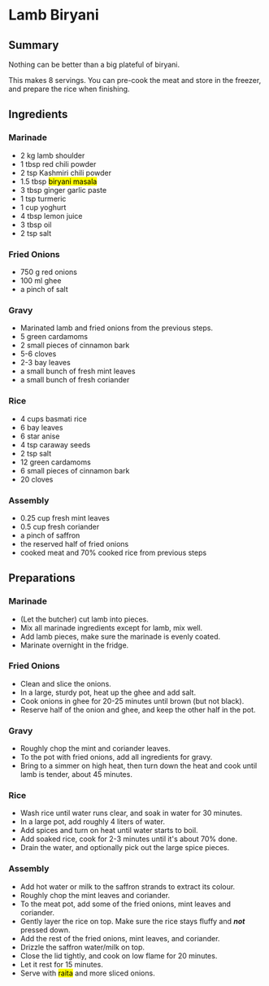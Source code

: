 # Lamb Biryani

## Summary

Nothing can be better than a big plateful of biryani.

This makes 8 servings.
You can pre-cook the meat and store in the freezer, and prepare the rice when finishing.


## Ingredients

### Marinade

- 2 kg lamb shoulder
- 1 tbsp red chili powder
- 2 tsp Kashmiri chili powder
- 1.5 tbsp <mark>biryani masala</mark>
- 3 tbsp ginger garlic paste
- 1 tsp turmeric
- 1 cup yoghurt
- 4 tbsp lemon juice
- 3 tbsp oil
- 2 tsp salt

### Fried Onions

- 750 g red onions
- 100 ml ghee
- a pinch of salt

### Gravy

- Marinated lamb and fried onions from the previous steps.
- 5 green cardamoms
- 2 small pieces of cinnamon bark
- 5-6 cloves
- 2-3 bay leaves
- a small bunch of fresh mint leaves
- a small bunch of fresh coriander

### Rice

- 4 cups basmati rice
- 6 bay leaves
- 6 star anise
- 4 tsp caraway seeds
- 2 tsp salt
- 12 green cardamoms
- 6 small pieces of cinnamon bark
- 20 cloves

### Assembly

- 0.25 cup fresh mint leaves
- 0.5 cup fresh coriander
- a pinch of saffron
- the reserved half of fried onions
- cooked meat and 70% cooked rice from previous steps


## Preparations

### Marinade

- (Let the butcher) cut lamb into pieces.
- Mix all marinade ingredients except for lamb, mix well.
- Add lamb pieces, make sure the marinade is evenly coated.
- Marinate overnight in the fridge.

### Fried Onions

- Clean and slice the onions.
- In a large, sturdy pot, heat up the ghee and add salt.
- Cook onions in ghee for 20-25 minutes until brown (but not black).
- Reserve half of the onion and ghee, and keep the other half in the pot.

### Gravy

- Roughly chop the mint and coriander leaves.
- To the pot with fried onions, add all ingredients for gravy.
- Bring to a simmer on high heat, then turn down the heat and cook until lamb is tender, about 45 minutes.

### Rice

- Wash rice until water runs clear, and soak in water for 30 minutes.
- In a large pot, add roughly 4 liters of water.
- Add spices and turn on heat until water starts to boil.
- Add soaked rice, cook for 2-3 minutes until it's about 70% done.
- Drain the water, and optionally pick out the large spice pieces.


### Assembly

- Add hot water or milk to the saffron strands to extract its colour.
- Roughly chop the mint leaves and coriander.
- To the meat pot, add some of the fried onions, mint leaves and coriander.
- Gently layer the rice on top. Make sure the rice stays fluffy and ***not*** pressed down.
- Add the rest of the fried onions, mint leaves, and coriander.
- Drizzle the saffron water/milk on top.
- Close the lid tightly, and cook on low flame for 20 minutes.
- Let it rest for 15 minutes.
- Serve with <mark>raita</mark> and more sliced onions.
